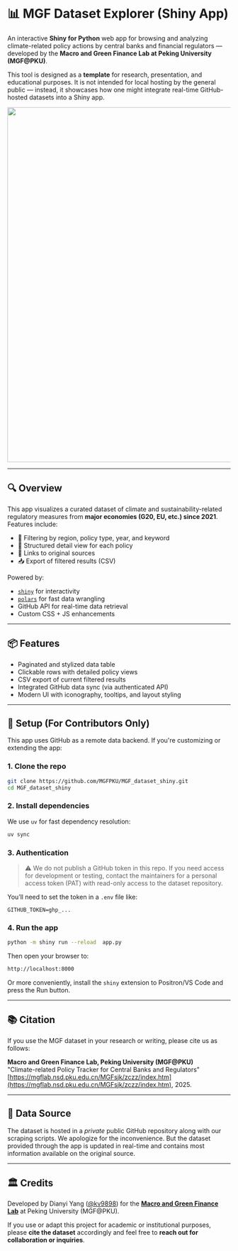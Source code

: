# 📊 MGF Dataset Explorer (Shiny App)

An interactive **Shiny for Python** web app for browsing and analyzing climate-related policy actions by central banks and financial regulators — developed by the **Macro and Green Finance Lab at Peking University (MGF@PKU)**.

This tool is designed as a **template** for research, presentation, and educational purposes. It is not intended for local hosting by the general public — instead, it showcases how one might integrate real-time GitHub-hosted datasets into a Shiny app.

<img src="https://github.com/user-attachments/assets/4d1eb867-3455-497f-8f63-93e40c1c4d08" width="800"/>

---

## 🔍 Overview

This app visualizes a curated dataset of climate and sustainability-related regulatory measures from **major economies (G20, EU, etc.) since 2021**. Features include:

- 🔎 Filtering by region, policy type, year, and keyword
- 🧾 Structured detail view for each policy
- 🔗 Links to original sources
- 📥 Export of filtered results (CSV)

Powered by:

- [`shiny`](https://shiny.posit.co/py/) for interactivity
- [`polars`](https://pola.rs/) for fast data wrangling
- GitHub API for real-time data retrieval
- Custom CSS + JS enhancements

---

## 📦 Features

- Paginated and stylized data table
- Clickable rows with detailed policy views
- CSV export of current filtered results
- Integrated GitHub data sync (via authenticated API)
- Modern UI with iconography, tooltips, and layout styling

---

## 🧪 Setup (For Contributors Only)

This app uses GitHub as a remote data backend. If you're customizing or extending the app:

### 1. Clone the repo

```bash
git clone https://github.com/MGFPKU/MGF_dataset_shiny.git
cd MGF_dataset_shiny
```

### 2. Install dependencies

We use `uv` for fast dependency resolution:

```bash
uv sync
```

### 3. Authentication

> ⚠️ We do not publish a GitHub token in this repo.
> If you need access for development or testing, contact the maintainers for a personal access token (PAT) with read-only access to the dataset repository.

You’ll need to set the token in a `.env` file like:

```env
GITHUB_TOKEN=ghp_...
```

### 4. Run the app

```bash
python -m shiny run --reload  app.py
```

Then open your browser to:

```bash
http://localhost:8000
```

Or more conveniently, install the `shiny` extension to Positron/VS Code and press the Run button.

---

## 📚 Citation

If you use the MGF dataset in your research or writing, please cite us as follows:

**Macro and Green Finance Lab, Peking University (MGF@PKU)**  
"Climate-related Policy Tracker for Central Banks and Regulators"  
[https://mgflab.nsd.pku.edu.cn/MGFsjk/zczz/index.htm](https://mgflab.nsd.pku.edu.cn/MGFsjk/zczz/index.htm), 2025.

<!-- > For formal citation formats (APA, BibTeX, etc.), see the linked page above. -->

---

## 📁 Data Source

The dataset is hosted in a _private_ public GitHub repository along with our scraping scripts. We apologize for the inconvenience. But the dataset provided through the app is updated in real-time and contains most information available on the original source.

---

## 🏛️ Credits

Developed by Dianyi Yang ([@kv9898](https://github.com/kv9898)) for the **[Macro and Green Finance Lab](https://mgflab.nsd.pku.edu.cn/en/AboutUs/OurTeam/index.htm)** at Peking University (MGF@PKU).

If you use or adapt this project for academic or institutional purposes, please **cite the dataset** accordingly and feel free to **reach out for collaboration or inquiries**.
